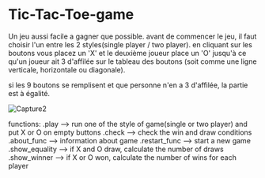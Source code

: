 # Tic-Tac-Toe-game
Un jeu aussi facile a gagner que possible.
avant de commencer le jeu, il faut choisir l'un entre les 2 styles(single player / two player).
en cliquant sur les boutons vous placez un 'X' et le deuxième joueur place un 'O' jusqu'à ce qu'un joueur ait 3 d'affilée sur le tableau des boutons
(soit comme une ligne verticale, horizontale ou diagonale). 


si les 9 boutons se remplisent et que personne n'en a 3 d'affilée, la partie est à égalité.

![Capture2](https://user-images.githubusercontent.com/98955598/172046192-f76bf900-2718-4270-92d7-62d92cd16d72.PNG)


functions:
.play --> run one of the style of game(single or two player) and put X or O on empty buttons 
.check --> check the win and draw conditions
.about_func --> information about game
.restart_func --> start a new game
.show_equality --> if X and O draw, calculate the number of draws
.show_winner --> if X or O won, calculate the number of wins for each player
